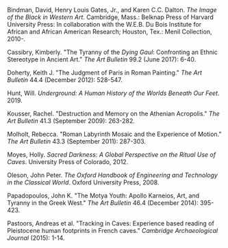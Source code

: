Bindman, David, Henry Louis Gates, Jr., and Karen C.C. Dalton. _The Image of the Black in Western Art_. Cambridge, Mass.: Belknap Press of Harvard University Press: In collaboration with the W.E.B. Du Bois Institute for African and African American Research; Houston, Tex.: Menil Collection, 2010-.

Cassibry, Kimberly. "The Tyranny of the _Dying Gaul_: Confronting an Ethnic Stereotype in Ancient Art." _The Art Bulletin_ 99.2 (June 2017): 6-40.

Doherty, Keith J. "The Judgment of Paris in Roman Painting." _The Art Bulletin_ 44.4 (December 2012): 528-547.

Hunt, Will. _Underground: A Human History of the Worlds Beneath Our Feet_. 2019.

Kousser, Rachel. "Destruction and Memory on the Athenian Acropolis." _The Art Bulletin_ 41.3 (September 2009): 263-282.

Molholt, Rebecca. "Roman Labyrinth Mosaic and the Experience of Motion." _The Art Bulletin_ 43.3 (September 2011): 287-303.

Moyes, Holly. _Sacred Darkness: A Global Perspective on the Ritual Use of Caves_. University Press of Colorado, 2012.

Oleson, John Peter. _The Oxford Handbook of Engineering and Technology in the Classical World_. Oxford University Press, 2008.

Papadopoulos, John K. "The Motya Youth: Apollo Karneios, Art, and Tyranny in the Greek West." _The Art Bulletin_ 46.4 (December 2014): 395-423.

Pastoors, Andreas et al. "Tracking in Caves: Experience based reading of Pleistocene human footprints in French caves." _Cambridge Archaeological Journal_ (2015): 1-14.
